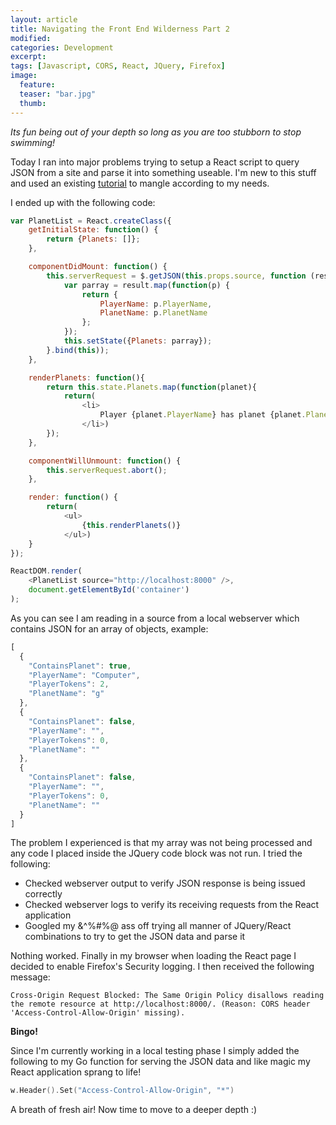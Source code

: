 ```yaml
---
layout: article
title: Navigating the Front End Wilderness Part 2
modified:
categories: Development
excerpt: 
tags: [Javascript, CORS, React, JQuery, Firefox]
image:
  feature: 
  teaser: "bar.jpg"
  thumb:
---
```


_Its fun being out of your depth so long as you are too stubborn to stop swimming!_

Today I ran into major problems trying to setup a React script to query JSON from a site and parse it into something useable.  I'm new to this stuff and used an existing <a href="https://facebook.github.io/react/tips/initial-ajax.html">tutorial</a> to mangle according to my needs.

I ended up with the following code:

~~~ javascript
var PlanetList = React.createClass({
    getInitialState: function() {
        return {Planets: []};
    },

    componentDidMount: function() {
        this.serverRequest = $.getJSON(this.props.source, function (result) {
            var parray = result.map(function(p) {
                return {
                    PlayerName: p.PlayerName,
                    PlanetName: p.PlanetName
                };
            });
            this.setState({Planets: parray});
        }.bind(this));
    },

    renderPlanets: function(){
        return this.state.Planets.map(function(planet){
            return(
                <li>
                    Player {planet.PlayerName} has planet {planet.PlanetName}.
                </li>)
        });
    },

    componentWillUnmount: function() {
        this.serverRequest.abort();
    },

    render: function() {
        return(
            <ul>
                {this.renderPlanets()}
            </ul>)
    }
});

ReactDOM.render(
    <PlanetList source="http://localhost:8000" />,
    document.getElementById('container')
);
~~~

As you can see I am reading in a source from a local webserver which contains JSON for an array of objects, example:

~~~ javascript
[
  {
    "ContainsPlanet": true,
    "PlayerName": "Computer",
    "PlayerTokens": 2,
    "PlanetName": "g"
  },
  {
    "ContainsPlanet": false,
    "PlayerName": "",
    "PlayerTokens": 0,
    "PlanetName": ""
  },
  {
    "ContainsPlanet": false,
    "PlayerName": "",
    "PlayerTokens": 0,
    "PlanetName": ""
  }
]
~~~

The problem I experienced is that my array was not being processed and any code I placed inside the JQuery code block was not run.  I tried the following:

* Checked webserver output to verify JSON response is being issued correctly
* Checked webserver logs to verify its receiving requests from the React application
* Googled my &^%#%@ ass off trying all manner of JQuery/React combinations to try to get the JSON data and parse it

Nothing worked.  Finally in my browser when loading the React page I decided to enable Firefox's Security logging.  I then received the following message:

`Cross-Origin Request Blocked: The Same Origin Policy disallows reading the remote resource at http://localhost:8000/. (Reason: CORS header 'Access-Control-Allow-Origin' missing).`

**Bingo!**

Since I'm currently working in a local testing phase I simply added the following to my Go function for serving the JSON data and like magic my React application sprang to life!
 
~~~ go
w.Header().Set("Access-Control-Allow-Origin", "*")
~~~

 A breath of fresh air!  Now time to move to a deeper depth :)


